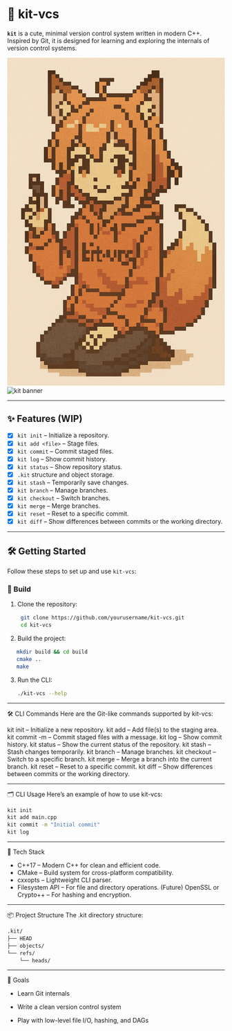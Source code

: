 # 🦊 kit-vcs

**`kit`** is a cute, minimal version control system written in modern C++. Inspired by Git, it is designed for learning and exploring the internals of version control systems.

![kit-vcs logo](assets/logo_pixel.png)
![kit banner](https://img.shields.io/badge/version-0.1.0-blue?style=flat-square)

---

## ✨ Features (WIP)

- [x] `kit init` – Initialize a repository.
- [x] `kit add <file>` – Stage files.
- [x] `kit commit` – Commit staged files.
- [x] `kit log` – Show commit history.
- [x] `kit status` – Show repository status.
- [x] `.kit` structure and object storage.
- [x] `kit stash` – Temporarily save changes.
- [x] `kit branch` – Manage branches.
- [x] `kit checkout` – Switch branches.
- [x] `kit merge` – Merge branches.
- [x] `kit reset` – Reset to a specific commit.
- [x] `kit diff` – Show differences between commits or the working directory.

---

## 🛠 Getting Started

Follow these steps to set up and use `kit-vcs`:

### 🔧 Build

1. Clone the repository:
   ```bash
    git clone https://github.com/yourusername/kit-vcs.git
    cd kit-vcs
   ```

2. Build the project:
```bash
   mkdir build && cd build
   cmake ..
   make
```

3. Run the CLI:
   ```bash
   ./kit-vcs --help
   ```

---

🛠 CLI Commands
Here are the Git-like commands supported by kit-vcs:

kit init – Initialize a new repository.
kit add <file> – Add file(s) to the staging area.
kit commit -m <message> – Commit staged files with a message.
kit log – Show commit history.
kit status – Show the current status of the repository.
kit stash – Stash changes temporarily.
kit branch – Manage branches.
kit checkout <branch> – Switch to a specific branch.
kit merge <branch> – Merge a branch into the current branch.
kit reset <commit> – Reset to a specific commit.
kit diff – Show differences between commits or the working directory.

---

🗂 CLI Usage
Here’s an example of how to use kit-vcs:

```bash
kit init
kit add main.cpp
kit commit -m "Initial commit"
kit log
```

---
🧪 Tech Stack

- C++17 – Modern C++ for clean and efficient code.
- CMake – Build system for cross-platform compatibility.
- cxxopts – Lightweight CLI parser.
- Filesystem API – For file and directory operations.
(Future) OpenSSL or Crypto++ – For hashing and encryption.

---

📦 Project Structure
The .kit directory structure:

```bash
.kit/
├── HEAD
├── objects/
└── refs/
    └── heads/
```
---

👀 Goals

   -  Learn Git internals

   -  Write a clean version control system

   -  Play with low-level file I/O, hashing, and DAGs
